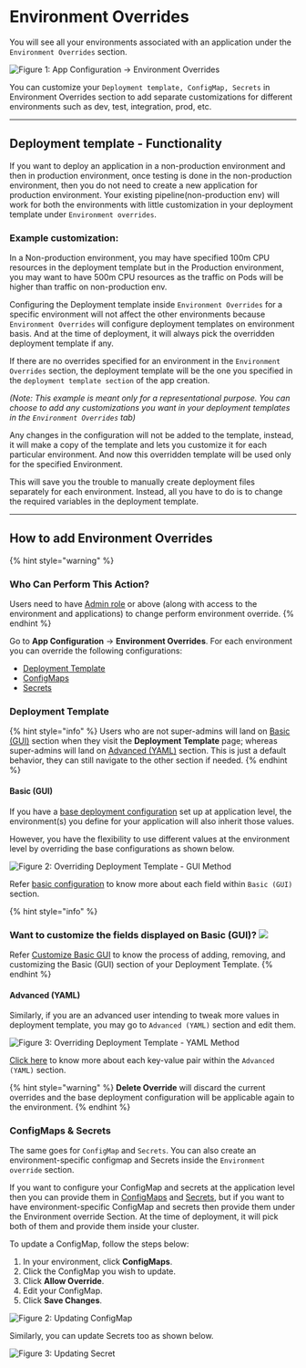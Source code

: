 # Environment Overrides

You will see all your environments associated with an application under the `Environment Overrides` section.

![Figure 1: App Configuration → Environment Overrides](https://devtron-public-asset.s3.us-east-2.amazonaws.com/images/creating-application/environment-overrides/environment-override-v2.jpg)


You can customize your `Deployment template, ConfigMap, Secrets` in Environment Overrides section to add separate customizations for different environments such as dev, test, integration, prod, etc.

---

## Deployment template - Functionality

If you want to deploy an application in a non-production environment and then in production environment, once testing is done in the non-production environment, then you do not need to create a new application for production environment. Your existing pipeline\(non-production env\) will work for both the environments with little customization in your deployment template under `Environment overrides`.

### Example customization:

In a Non-production environment, you may have specified 100m CPU resources in the deployment template but in the Production environment, you may want to have 500m CPU resources as the traffic on Pods will be higher than traffic on non-production env.

Configuring the Deployment template inside `Environment Overrides` for a specific environment will not affect the other environments because `Environment Overrides` will configure deployment templates on environment basis. And at the time of deployment, it will always pick the overridden deployment template if any.

If there are no overrides specified for an environment in the `Environment Overrides` section, the deployment template will be the one you specified in the `deployment template section` of the app creation.

*(Note: This example is meant only for a representational purpose. You can choose to add any customizations you want in your deployment templates in the `Environment Overrides` tab)*

Any changes in the configuration will not be added to the template, instead, it will make a copy of the template and lets you customize it for each particular environment. And now this overridden template will be used only for the specified Environment.

This will save you the trouble to manually create deployment files separately for each environment. Instead, all you have to do is to change the required variables in the deployment template.

---

## How to add Environment Overrides

{% hint style="warning" %}
### Who Can Perform This Action?
Users need to have [Admin role](../user-guide/global-configurations/authorization/user-access.md#role-based-access-levels) or above (along with access to the environment and applications) to change perform environment override.
{% endhint %}

Go to **App Configuration** → **Environment Overrides**. For each environment you can override the following configurations:
* [Deployment Template](#deployment-template)
* [ConfigMaps](#configmaps--secrets)
* [Secrets](#configmaps--secrets)

### Deployment Template

{% hint style="info" %}
Users who are not super-admins will land on [Basic (GUI)](#basic-gui) section when they visit the **Deployment Template** page; whereas super-admins will land on [Advanced (YAML)](#advanced-yaml) section. This is just a default behavior, they can still navigate to the other section if needed.
{% endhint %}

#### Basic (GUI)

If you have a [base deployment configuration](../creating-application/deployment-template/deployment.md#2.-basic-configuration) set up at application level, the environment(s) you define for your application will also inherit those values.

However, you have the flexibility to use different values at the environment level by overriding the base configurations as shown below. 

![Figure 2: Overriding Deployment Template - GUI Method](https://devtron-public-asset.s3.us-east-2.amazonaws.com/images/creating-application/environment-overrides/base-config-override.gif)

Refer [basic configuration](../creating-application/deployment-template/deployment.md#2.-basic-configuration) to know more about each field within `Basic (GUI)` section.

{% hint style="info" %}
### Want to customize the fields displayed on Basic (GUI)? [![](https://devtron-public-asset.s3.us-east-2.amazonaws.com/images/elements/EnterpriseTag.svg)](https://devtron.ai/pricing)
Refer [Customize Basic GUI](../creating-application/deployment-template/deployment.md#customize-basic-gui) to know the process of adding, removing, and customizing the Basic (GUI) section of your Deployment Template.
{% endhint %}

#### Advanced (YAML)

Similarly, if you are an advanced user intending to tweak more values in deployment template, you may go to `Advanced (YAML)` section and edit them.

![Figure 3: Overriding Deployment Template - YAML Method](https://devtron-public-asset.s3.us-east-2.amazonaws.com/images/creating-application/environment-overrides/yaml-override.jpg)

[Click here](../creating-application/deployment-template/deployment.md#3-advanced-yaml) to know more about each key-value pair within the `Advanced (YAML)` section.

{% hint style="warning" %}
**Delete Override** will discard the current overrides and the base deployment configuration will be applicable again to the environment. 
{% endhint %}

### ConfigMaps & Secrets

The same goes for `ConfigMap` and `Secrets`. You can also create an environment-specific configmap and Secrets inside the `Environment override` section.

If you want to configure your ConfigMap and secrets at the application level then you can provide them in [ConfigMaps](config-maps.md) and [Secrets](secrets.md), but if you want to have environment-specific ConfigMap and secrets then provide them under the Environment override Section. At the time of deployment, it will pick both of them and provide them inside your cluster.

To update a ConfigMap, follow the steps below:
1. In your environment, click **ConfigMaps**.
2. Click the ConfigMap you wish to update.
3. Click **Allow Override**.
4. Edit your ConfigMap.
5. Click **Save Changes**.

![Figure 2: Updating ConfigMap](https://devtron-public-asset.s3.us-east-2.amazonaws.com/images/creating-application/environment-overrides/update-configmap.gif)

Similarly, you can update Secrets too as shown below.

![Figure 3: Updating Secret](https://devtron-public-asset.s3.us-east-2.amazonaws.com/images/creating-application/environment-overrides/update-secret.gif)

